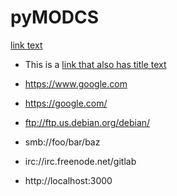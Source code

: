 # pyMODCS


<a href="http://reslnxinglab01.research.chop.edu/public/panz/" target="_blank">link text</a>


- This is a [link that also has title text](https://www.google.com "This link takes you to Google!")


- https://www.google.com
- https://google.com/
- ftp://ftp.us.debian.org/debian/
- smb://foo/bar/baz
- irc://irc.freenode.net/gitlab
- http://localhost:3000

